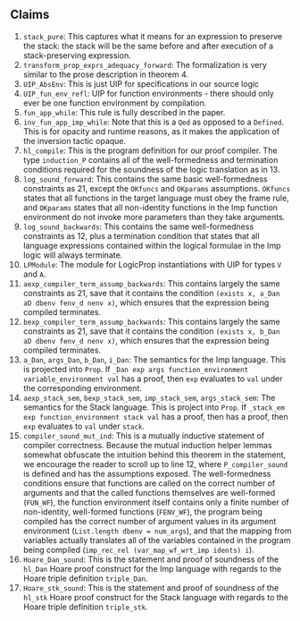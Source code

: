 ## Claims
1. `stack_pure`: This captures what it means for an expression to
   preserve the stack: the stack will be the same before and after
   execution of a stack-preserving expression.
2. `transform_prop_exprs_adequacy_forward`: The formalization is very
   similar to the prose description in theorem 4.
3. `UIP_AbsEnv`: This is just UIP for specifications in our source
   logic
4. `UIP_fun_env_refl`: UIP for function environments - there should
   only ever be one function environment by compilation.
5. `fun_app_while`: This rule is fully described in the paper.
6. `inv_fun_app_imp_while`: Note that this is a `Qed` as opposed to a
	`Defined`. This is for opacity and runtime reasons, as it makes
	the application of the inversion tactic opaque.
7. `hl_compile`: This is the program definition for our proof
	compiler. The type `induction_P` contains all of the
	well-formedness and termination conditions required for the
	soundness of the logic translation as in 13.
8. `log_sound_forward`: This contains the same basic well-formedness
	constraints as 21, except the `OKfuncs` and `OKparams`
	assumptions. `OKfuncs` states that all functions in the target
	language must obey the frame rule, and `OKparams` states that all
	non-identity functions in the Imp function environment do not
	invoke more parameters than they take arguments.
9. `log_sound_backwards`: This contains the same well-formedness
	constraints as 12, plus a termination condition that states that
	all language expressions contained within the logical formulae in
	the Imp logic will always terminate.
10. `LPModule`: The module for LogicProp instantiations with UIP for
	types `V` and `A`.
11. `aexp_compiler_term_assump_backwards`: This contains largely the
	same constraints as 21, save that it contains the condition
	`(exists x, a_Dan aD dbenv fenv_d nenv x)`, which ensures that the
	expression being compiled terminates.
12. `bexp_compiler_term_assump_backwards`: This contains largely the
	same constraints as 21, save that it contains the condition
	`(exists x, b_Dan aD dbenv fenv_d nenv x)`, which ensures that the
	expression being compiled terminates.
13. `a_Dan`, `args_Dan`, `b_Dan`, `i_Dan`: The semantics for the Imp
	language.  This is projected into `Prop`. If `_Dan exp args
	function_environment variable_environment val` has a proof, then
	`exp` evaluates to `val` under the corresponding environment.
14. `aexp_stack_sem`, `bexp_stack_sem`, `imp_stack_sem`,
	`args_stack_sem`: The semantics for the Stack language. This is
	project into `Prop`. If `_stack_em exp function_environment stack
	val` has a proof, then has a proof, then `exp` evaluates to `val`
	under `stack`.
15. `compiler_sound_mut_ind`: This is a mutually inductive statement
	of compiler correctness. Because the mutual induction helper
	lemmas somewhat obfuscate the intuition behind this theorem in the
	statement, we encourage the reader to scroll up to line 12, where
	`P_compiler_sound` is defined and has the assumptions exposed. The
	well-formedness conditions ensure that functions are called on the
	correct number of arguments and that the called functions
	themselves are well-formed (`FUN_WF`), the function environment
	itself contains only a finite number of non-identity, well-formed
	functions (`FENV_WF`), the program being compiled has the correct
	number of argument values in its argument environment
	(`List.length dbenv = num_args`), and that the mapping from
	variables actually translates all of the variables contained in
	the program being compiled (`imp_rec_rel (var_map_wf_wrt_imp
	idents) i`).
16. `Hoare_Dan_sound`: This is the statement and proof of soundness of
	the `hl_Dan` Hoare proof construct for the Imp language with
	regards to the Hoare triple definition `triple_Dan`.
17. `Hoare_stk_sound`: This is the statement and proof of soundness of
	the `hl_stk` Hoare proof construct for the Stack language with
	regards to the Hoare triple definition `triple_stk`.
